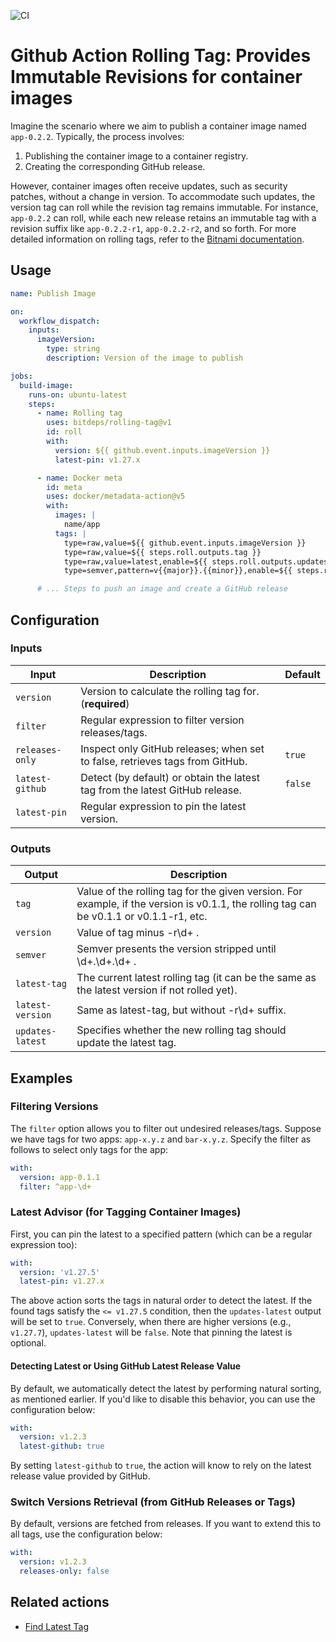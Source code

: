 ![CI](https://github.com/bitdeps/rolling-tag/actions/workflows/ci.yml/badge.svg)

# Github Action Rolling Tag: Provides Immutable Revisions for container images

Imagine the scenario where we aim to publish a container image named
`app-0.2.2`. Typically, the process involves:

1. Publishing the container image to a container registry.
1. Creating the corresponding GitHub release.

However, container images often receive updates, such as security patches,
without a change in version. To accommodate such updates, the version tag can
roll while the revision tag remains immutable. For instance, `app-0.2.2` can
roll, while each new release retains an immutable tag with a revision suffix
like `app-0.2.2-r1`, `app-0.2.2-r2`, and so forth. For more detailed information
on rolling tags, refer to the
[Bitnami documentation](https://docs.bitnami.com/tutorials/understand-rolling-tags-containers).

## Usage

```yaml
name: Publish Image

on:
  workflow_dispatch:
    inputs:
      imageVersion:
        type: string
        description: Version of the image to publish

jobs:
  build-image:
    runs-on: ubuntu-latest
    steps:
      - name: Rolling tag
        uses: bitdeps/rolling-tag@v1
        id: roll
        with:
          version: ${{ github.event.inputs.imageVersion }}
          latest-pin: v1.27.x

      - name: Docker meta
        id: meta
        uses: docker/metadata-action@v5
        with:
          images: |
            name/app
          tags: |
            type=raw,value=${{ github.event.inputs.imageVersion }}
            type=raw,value=${{ steps.roll.outputs.tag }}
            type=raw,value=latest,enable=${{ steps.roll.outputs.updates-latest == 'true' }}
            type=semver,pattern=v{{major}}.{{minor}},enable=${{ steps.roll.outputs.updates-latest == 'true' }}

      # ... Steps to push an image and create a GitHub release
```

## Configuration

### Inputs

| Input           | Description                                                                  | Default |
| --------------- | ---------------------------------------------------------------------------- | ------- |
| `version`       | Version to calculate the rolling tag for. (**required**)                     |         |
| `filter`        | Regular expression to filter version releases/tags.                          |         |
| `releases-only` | Inspect only GitHub releases; when set to false, retrieves tags from GitHub. | `true`  |
| `latest-github` | Detect (by default) or obtain the latest tag from the latest GitHub release. | `false` |
| `latest-pin`    | Regular expression to pin the latest version.                                |         |

### Outputs

| Output           | Description                                                                                                                             |
| ---------------- | --------------------------------------------------------------------------------------------------------------------------------------- |
| `tag`            | Value of the rolling tag for the given version. For example, if the version is v0.1.1, the rolling tag can be v0.1.1 or v0.1.1-r1, etc. |
| `version`        | Value of tag minus -r\d+ .                                                                                                              |
| `semver`         | Semver presents the version stripped until \d+.\d+.\d+ .                                                                                |
| `latest-tag`     | The current latest rolling tag (it can be the same as the latest version if not rolled yet).                                            |
| `latest-version` | Same as latest-tag, but without -r\d+ suffix.                                                                                           |
| `updates-latest` | Specifies whether the new rolling tag should update the latest tag.                                                                     |

## Examples

### Filtering Versions

The `filter` option allows you to filter out undesired releases/tags. Suppose we
have tags for two apps: `app-x.y.z` and `bar-x.y.z`. Specify the filter as
follows to select only tags for the app:

```yaml
with:
  version: app-0.1.1
  filter: ^app-\d+
```

### Latest Advisor (for Tagging Container Images)

First, you can pin the latest to a specified pattern (which can be a regular
expression too):

```yaml
with:
  version: 'v1.27.5'
  latest-pin: v1.27.x
```

The above action sorts the tags in natural order to detect the latest. If the
found tags satisfy the `<= v1.27.5` condition, then the `updates-latest` output
will be set to `true`. Conversely, when there are higher versions (e.g.,
`v1.27.7`), `updates-latest` will be `false`. Note that pinning the latest is
optional.

#### Detecting Latest or Using GitHub Latest Release Value

By default, we automatically detect the latest by performing natural sorting, as
mentioned earlier. If you'd like to disable this behavior, you can use the
configuration below:

```yaml
with:
  version: v1.2.3
  latest-github: true
```

By setting `latest-github` to `true`, the action will know to rely on the latest
release value provided by GitHub.

### Switch Versions Retrieval (from GitHub Releases or Tags)

By default, versions are fetched from releases. If you want to extend this to
all tags, use the configuration below:

```yaml
with:
  version: v1.2.3
  releases-only: false
```

## Related actions

- [Find Latest Tag](https://github.com/oprypin/find-latest-tag)
